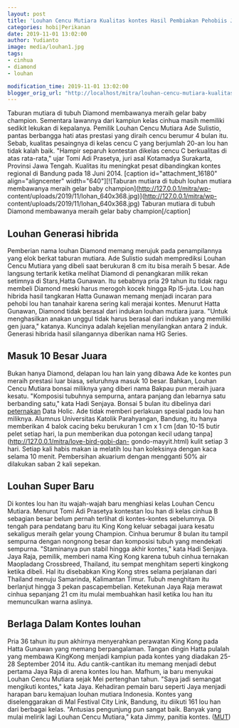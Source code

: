```yaml
---
layout: post
title: 'Louhan Cencu Mutiara Kualitas kontes Hasil Pembiakan Pehobiis Jateng'
categories: hobi|Perikanan
date: 2019-11-01 13:02:00
author: Yudianto
image: media/louhan1.jpg
tags:
- cinhua
- diamond
- louhan

modification_time: 2019-11-01 13:02:00
blogger_orig_url: "http://localhost/mitra/louhan-cencu-mutiara-kualitas-kontes.html"
---
```


Taburan mutiara di tubuh Diamond membawanya meraih gelar baby champion.
Sementara lawannya dari kampiun kelas cinhua masih memiliki sedikit lekukan di
kepalanya. Pemilik Louhan Cencu Mutiara Ade Sulistio, pantas berbangga hati
atas prestasi yang diraih cencu berumur 4 bulan itu. Sebab, kualitas
pesaingnya di kelas cencu C yang berjumlah 20-an lou han tidak kalah baik.
"Hampir separuh kontestan dikelas cencu C berkualitas di atas rata-rata," ujar
Tomi Adi Prasetya, juri asal Kotamadya Surakarta, Provinsi Jawa Tengah.
Kualitas itu meningkat pesat dibandingkan kontes regional di Bandung pada 18
Juni 2014. [caption id="attachment_16180" align="aligncenter"
width="640"][![Taburan mutiara di tubuh louhan mutiara membawanya meraih gelar
baby champion](http://127.0.0.1/mitra/wp-
content/uploads/2019/11/lohan_640x368.jpg)](http://127.0.0.1/mitra/wp-
content/uploads/2019/11/lohan_640x368.jpg) Taburan mutiara di tubuh Diamond
membawanya meraih gelar baby champion[/caption]

## Louhan Generasi hibrida

Pemberian nama louhan Diamond memang merujuk pada penampilannya yang elok
berkat taburan mutiara. Ade Sulistio sudah memprediksi Louhan Cencu Mutiara
yang dibeli saat berukuran 8 cm itu bisa meraih 5 besar. Ade langsung tertarik
ketika melihat Diamond di penangkaran milik rekan setimnya di Stars,Hatta
Gunawan. Itu sebabnya pria 29 tahun itu tidak ragu membeli Diamond meski harus
merogoh kocek hingga Rp l5-juta. Lou han hibrida hasil tangkaran Hatta Gunawan
memang menjadi incaran para pehobi lou han tanahair karena sering kali merajai
kontes. Menurut Hatta Gunawan, Diamond tidak berasal dari indukan louhan
mutiara juara. "Untuk menghasilkan anakan unggul tidak harus berasal dari
indukan yang memiliki gen juara," katanya. Kuncinya adalah kejelian
menyilangkan antara 2 induk. Generasi hibrida hasil silangannya diberikan nama
HG Series.

## Masuk 10 Besar Juara

Bukan hanya Diamond, delapan lou han lain yang dibawa Ade ke kontes pun meraih
prestasi luar biasa, seluruhnya masuk 10 besar. Bahkan, Louhan Cencu Mutiara
bonsai miliknya yang diberi nama Bakpau pun meraih juara kesatu. "Komposisi
tubuhnya sempurna, antara panjang dan lebarnya satu berbanding satu," kata
Hadi Senjaya. Bonsai 5 bulan itu dibelinya dari
[peternakan](http://127.0.0.1/mitra/peternakan "peternakan") Data Holic. Ade
tidak memberi perlakuan spesial pada lou han miliknya. Alumnus Universitas
Katolik Parahyangan, Bandung, itu hanya memberikan 4 balok cacing beku
berukuran 1 cm x 1 cm [dan 10-15 butir pelet setiap hari, la pun memberikan
dua potongan kecil udang tanpa](http://127.0.0.1/mitra/love-bird-gobi-dan-
gondo-mayyit.html) kulit setiap 3 hari. Setiap kali habis makan ia melatih lou
han koleksinya dengan kaca selama 10 menit. Pembersihan akuarium dengan
mengganti 50% air dilakukan saban 2 kali sepekan.

## Louhan Super Baru

Di kontes lou han itu wajah-wajah baru menghiasi kelas Louhan Cencu Mutiara.
Menurut Tomi Adi Prasetya kontestan lou han di kelas cinhua B sebagian besar
belum pernah terlihat di kontes-kontes sebelumnya. Di tengah para pendatang
baru itu King Kong keluar sebagai juara kesatu sekaligus meraih gelar young
Champion. Cinhua berumur 8 bulan itu tampil sempurna dengan nongnong besar dan
komposisi tubuh yang mendekati sempurna. "Staminanya pun stabil hingga akhir
kontes," kata Hadi Senjaya. Jaya Raja, pemilik, memberi nama King Kong karena
tubuh cinhua ternakan Maopladang Crossbreed, Thailand, itu sempat menghitam
seperti kingkong ketika dibeli. Hal itu disebabkan King Kong stres selama
perjalanan dari Thailand menuju Samarinda, Kalimantan Timur. Tubuh menghitam
itu berlanjut hingga 3 pekan pascapembelian. Ketekunan Jaya Raja merawat
cinhua sepanjang 21 cm itu mulai membuahkan hasil ketika lou han itu
memunculkan warna aslinya.

## Berlaga Dalam Kontes louhan

Pria 36 tahun itu pun akhirnya menyerahkan perawatan King Kong pada Hatta
Gunawan yang memang berpangalaman. Tangan dingin Hatta pulalah yang membawa
KingKong menjadi kampiun pada kontes yang diadakan 25-28 September 2014 itu.
Adu cantik-cantikan itu memang menjadi debut pertama Jaya Raja di arena kontes
lou han. Mafhum, ia baru menyukai Louhan Cencu Mutiara sejak Mei pertenghan
tahun. "Saya jadi semangat mengikuti kontes," kata Jaya. Kehadiran pemain baru
seperti Jaya menjadi harapan baru kemajuan louhan mutiara Indonesia. Kontes
yang diselenggarakan di Mal Festival City Link, Bandung, itu diikuti 161 lou
han dari berbagai kelas. "Antusias pengunjung pun sangat baik. Banyak yang
mulai melirik lagi Louhan Cencu Mutiara," kata Jimmy, panitia kontes.
([MUT](http://127.0.0.1/mitra/))


